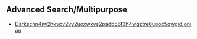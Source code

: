 ## Advanced Search/Multipurpose
- [Darkschn4iw2hxvpv2vy2uoxwkvs2padb56t3h4wqztre6upoc5qwgid.onion](https://darkschn4iw2hxvpv2vy2uoxwkvs2padb56t3h4wqztre6upoc5qwgid.onion/)